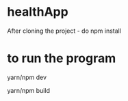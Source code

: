 # healthApp
After cloning the project - do npm install

# to run the program
yarn/npm dev

yarn/npm build
